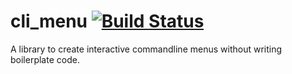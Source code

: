 # cli_menu [![Build Status](https://travis-ci.org/MnlPhlp/cli_menu.svg?branch=master)](https://travis-ci.org/MnlPhlp/cli_menu)
A library to create interactive commandline menus without writing boilerplate code.
